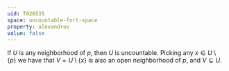 ```yaml
---
uid: T026535
space: uncountable-fort-space
property: alexandrov
value: false
---
```

If $U$ is any neighborhood of $p$, then $U$ is uncountable. Picking any $x \in U \setminus \{ p \}$ we have that $V = U \setminus \{ x \}$ is also an open neighborhood of $p$, and $V \subsetneq U$.

